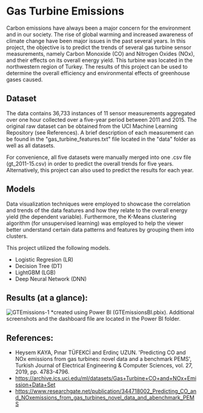 # Gas Turbine Emissions

Carbon emissions have always been a major concern for the environment and in our society. The rise of global warming and increased awareness of climate change have been major issues in the past several years. In this project, the objective is to predict the trends of several gas turbine sensor measurements, namely Carbon Monoxide (CO) and Nitrogen Oxides (NOx), and their effects on its overall energy yield. This turbine was located in the northwestern region of Turkey. The results of this project can be used to determine the overall efficiency and environmental effects of greenhouse gases caused.

## Dataset

The data contains 36,733 instances of 11 sensor measurements aggregated over one hour collected over a five-year period between 2011 and 2015. The original raw dataset can be obtained from the UCI Machine Learning Repository (see References). A brief description of each measurement can be found in the "gas_turbine_features.txt" file located in the "data" folder as well as all datasets. 

For convenience, all five datasets were manually merged into one .csv file (gt_2011-15.csv) in order to predict the overall trends for five years. Alternatively, this project can also used to predict the results for each year.

## Models

Data visualization techniques were employed to showcase the correlation and trends of the data features and how they relate to the overall energy yield (the dependent variable). Furthermore, the K-Means clustering algorithm (for unsupervised learning) was employed to help the viewer better understand certain data patterns and features by grouping them into clusters.

This project utilized the following models.

- Logistic Regresion (LR)
- Decision Tree (DT)
- LightGBM (LGB)
- Deep Neural Network (DNN)

## Results (at a glance):

![GTEmissions-1](https://user-images.githubusercontent.com/59748085/205375881-d8ce1a77-68fa-4131-89a4-3084f2e11d54.JPG)
*created using Power BI (GTEmissionsBI.pbix). Additional screenshots and the dashboard file are located in the Power BI folder.

## References:
- Heysem KAYA, Pınar TÜFEKCİ and Erdinç UZUN. 'Predicting CO and NOx emissions from gas turbines: novel data and a benchmark PEMS', Turkish Journal of Electrical Engineering & Computer Sciences, vol. 27, 2019, pp. 4783-4796.
- https://archive.ics.uci.edu/ml/datasets/Gas+Turbine+CO+and+NOx+Emission+Data+Set
- https://www.researchgate.net/publication/344718002_Predicting_CO_and_NOxemissions_from_gas_turbines_novel_data_and_abenchmark_PEMS
